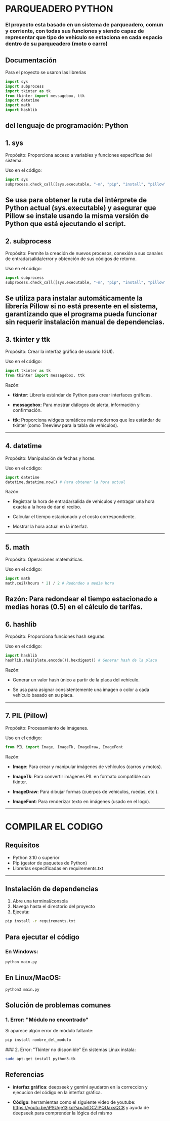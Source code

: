 # PARQUEADERO PYTHON

### El proyecto esta basado en un sistema de parqueadero, comun y corriente, con todas sus funciones y siendo capaz de representar que tipo de vehiculo se estaciona en cada espacio dentro de su parqueadero (moto o carro)

## Documentación

Para el proyecto se usaron las librerias 
```python
import sys
import subprocess
import tkinter as tk
from tkinter import messagebox, ttk
import datetime
import math
import hashlib
```
del lenguaje de programación: Python
---
## 1. sys
Propósito: Proporciona acceso a variables y funciones específicas del sistema.

Uso en el código:

``` python
import sys
subprocess.check_call([sys.executable, "-m", "pip", "install", "pillow"])
```
 Se usa para obtener la ruta del intérprete de Python actual (sys.executable) y asegurar que Pillow se instale usando la misma versión de Python que está ejecutando el script.
---
## 2. subprocess
Propósito: Permite la creación de nuevos procesos, conexión a sus canales de entrada/salida/error y obtención de sus códigos de retorno.

Uso en el código:
```python
import subprocess
subprocess.check_call([sys.executable, "-m", "pip", "install", "pillow"])
```
Se utiliza para instalar automáticamente la librería Pillow si no está presente en el sistema, garantizando que el programa pueda funcionar sin requerir instalación manual de dependencias.
---
## 3. tkinter y ttk
   
Propósito: Crear la interfaz gráfica de usuario (GUI).

Uso en el código:
```python
import tkinter as tk
from tkinter import messagebox, ttk
```
Razón:

- **tkinter**: Librería estándar de Python para crear interfaces gráficas.

- **messagebox**: Para mostrar diálogos de alerta, información y confirmación.

- **ttk**: Proporciona widgets temáticos más modernos que los estándar de tkinter (como Treeview para la tabla de vehículos).
---
## 4. datetime

Propósito: Manipulación de fechas y horas.

Uso en el código:

```python
import datetime
datetime.datetime.now() # Para obtener la hora actual
```
Razón: 

- Registrar la hora de entrada/salida de vehículos y entragar una hora exacta a la hora de dar el recibo.

- Calcular el tiempo estacionado y el costo correspondiente.

- Mostrar la hora actual en la interfaz.
---
## 5. math
Propósito: Operaciones matemáticas.

Uso en el código:
```python
import math
math.ceil(hours * 2) / 2 # Redondeo a media hora
```

Razón: Para redondear el tiempo estacionado a medias horas (0.5) en el cálculo de tarifas.
---
## 6. hashlib
Propósito: Proporciona funciones hash seguras.

Uso en el código:
```python
import hashlib
hashlib.sha1(plate.encode()).hexdigest() # Generar hash de la placa
```
Razón:

- Generar un valor hash único a partir de la placa del vehículo.

- Se usa para asignar consistentemente una imagen o color a cada vehículo basado en su placa.
---
## 7. PIL (Pillow)
Propósito: Procesamiento de imágenes.

Uso en el código:
```python
from PIL import Image, ImageTk, ImageDraw, ImageFont
```

Razón:

- **Image**: Para crear y manipular imágenes de vehículos (carros y motos).

- **ImageTk**: Para convertir imágenes PIL en formato compatible con tkinter.

- **ImageDraw**: Para dibujar formas (cuerpos de vehículos, ruedas, etc.).

- **ImageFont**: Para renderizar texto en imágenes (usado en el logo).

---

# COMPILAR EL CODIGO

## Requisitos

- Python 3.10 o superior
- Pip (gestor de paquetes de Python)
- Librerías especificadas en requirements.txt
----
## Instalación de dependencias

1. Abre una terminal/consola
2. Navega hasta el directorio del proyecto
3. Ejecuta:

```bash
pip install -r requirements.txt
```
## Para ejecutar el código
### En Windows:
```cmd
python main.py
```
## En Linux/MacOS:
```bash
python3 main.py
```
## Solución de problemas comunes

### 1. Error: "Módulo no encontrado"
Si aparece algún error de módulo faltante:

```bash
pip install nombre_del_modulo
```
### 2. Error: "Tkinter no disponible"
En sistemas Linux instala:

```bash
sudo apt-get install python3-tk
```
## Referencias
- **interfaz gráfica**: deepseek y gemini ayudaron en la correccion y ejecucion del código en la interfaz gráfica.

- **Código**: herramientas como el siguiente video de youtube: https://youtu.be/iPSUge13jko?si=JvlDCZlPQUaxsQC8 y ayuda de deepseek para comprender la lógica del mismo

